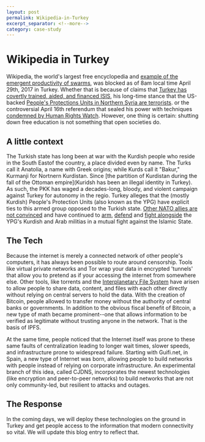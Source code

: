 ```yaml
---
layout: post
permalink: Wikipedia-in-Turkey
excerpt_separator: <!--more-->
category: case-study
---
```


# Wikipedia in Turkey

Wikipedia, the world's largest free encyclopedia and [example of the emergent productivity of swarms](http://www.aaronsw.com/weblog/whowriteswikipedia), was blocked as of 8am local time April 29th, 2017 in Turkey. Whether that is because of claims that [Turkey has covertly trained, aided, and financed ISIS](https://www.theguardian.com/world/2016/jun/29/turkey-pays-price-erdogan-blindness-to-isis-threat), his long-time stance that the US-backed [People's Protections Units in Northern Syria are terrorists](http://www.bbc.com/news/world-middle-east-33690060). or the controversial April 16th referendum that sealed his power with techniques [condemned by Human Rights Watch](https://www.hrw.org/news/2017/03/20/turkey-crackdown-kurdish-opposition). However, one thing is certain: shutting down free education is not something that open societies do.

<!--more-->

## A little context

The Turkish state has long been at war with the Kurdish people who reside in the South Eastof the country, a place divided even by name. The Turks call it Anatolia, a name with Greek origins; while Kurds call it "Bakur," Kurmanji for Nortnern Kurdistan. Since [the partition of Kurdistan during the fall of the Ottoman empire](Kuridsh has been an illegal identity in Turkey). As such, the PKK has waged a decades-long, bloody, and violent campaign against Turkey for autonomy in the regio. Turkey alleges that the (mostly Kurdish) People's Protection Units (also known as the YPG) have explicit ties to this armed group opposed to the Turkish state. [Other NATO allies are not convinced](https://www.theatlantic.com/news/archive/2017/04/turkey-blocks-wikipedia/524859/) and have continued to [arm](https://www.theguardian.com/world/2016/sep/29/syria-us-arms-supply-kurds-turkey), [defend](https://www.nytimes.com/2017/02/24/world/middleeast/syria-kurds-isis-turkey.html?_r=0) and [fight alongside](https://www.nytimes.com/2017/03/09/world/middleeast/us-troops-syria.html?_r=0) the YPG's Kurdish and Arab militias in a mutual fight against the Islamic State.

## The Tech

Because the internet is merely a connected network of other people's computers, it has always been possible to route around censorship. Tools like virtual private networks and Tor wrap your data in encrypted 'tunnels' that allow you to pretend as if your accessing the internet from somewhere else. Other tools, like torrents and the [Interplanetary File System](ipfs.io) have arisen to allow people to share data, content, and files with each other directly without relying on central servers to hold the data. With the creation of Bitcoin, people allowed to transfer money without the authority of central banks or governments. In addition to the obvious fiscal benefit of Bitcoin, a new type of math became prominent--one that allows information to be verified as legitimate without trusting anyone in the network. That is the basis of IPFS.

At the same time, people noticed that the Internet itself was prone to these same faults of centralization leading to longer wait times, slower speeds, and infrastructure prone to widespread failure. Starting with Guifi.net, in Spain, a new type of Internet was born, allowing people to build networks with people instead of relying on corporate infrastructure. An experimental branch of this idea, called CJDNS, incorporates the newest technologies (like encryption and peer-to-peer networks) to build networks that are not only community-led, but resilient to attacks and outages.

## The Response

In the coming days, we will deploy these technologies on the ground in Turkey and get people access to the information that modern connectivity so vital. We will update this blog entry to reflect that.

<!--- ## Next Steps --->
